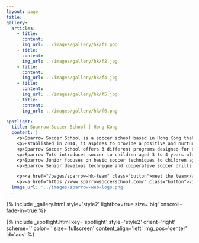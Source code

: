 ```yaml
---
layout: page
title: 
gallery:
  articles:
    - title: 
      content: 
      img_url: ../images/gallery/hk/f1.png
    - title: 
      content: 
      img_url: ../images/gallery/hk/f2.jpg
    - title: 
      content: 
      img_url: ../images/gallery/hk/f4.jpg
    - title: 
      content: 
      img_url: ../images/gallery/hk/f5.jpg
    - title: 
      content: 
      img_url: ../images/gallery/hk/f6.png

spotlight:
  title: Sparrow Soccer School | Hong Kong
  content: |
    <p>Sparrow Soccer School is a soccer school based in Hong Kong that provides coaching to children aged between 3 to 12 years old.</p>
    <p>Established in 2014, it aspires to provide a positive and nurturing environment to help ignite children’s passion both on and off the field where children are encouraged to learn self-betterment and sportsmanship which can benefit them for life.</p>
    <p>Sparrow Soccer School offers 3 different programs designed for boys and girls ranging from 3 to 12 years old. Sessions are created to be an enjoyable experience conducted in a safe, positive, and professional environment.</p>
    <p>Sparrow Tots introduces soccer to children aged 3 to 4 years old in a non-technical and stress-free manner that helps toddlers develop mentally, physically, and socially.</p>
    <p>Sparrow Junior focuses on basic soccer techniques to children aged 5 to 6 years old and develop the concept of competition where they learn the basic rules and techniques of soccer.</p>
    <p>Sparrow Senior develops technique and cooperative soccer drills to children aged 7 to 12 years old with a focus on soccer drills and knowledge which help children work together as a team.</p>

    <p><a href="/pages/sparrow-hk-team" class="button">meet the team</a></p>
    <p><a href="https://www.sparrowsoccerschool.com/" class="button">visit the schools</a></p>
  image_url: '../images/sparrow-web-logo.png'
---
```


{% include _gallery.html style='style2' lightbox=true size='big' onscroll-fade-in=true %}

{% include _spotlight.html key='spotlight' style='style2' orient='right' scheme='' color='' size='fullscreen' content_align='left' img_pos='center' id='aus' %}